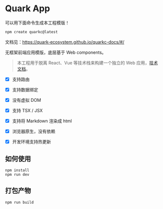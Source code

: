 # Quark App

可以用下面命令生成本工程模版！

```bash
npm create quarkc@latest
```

文档见：https://quark-ecosystem.github.io/quarkc-docs/#/


无框架前端应用模版，底层基于 Web components。

> 本工程用于脱离 React、Vue 等技术栈来构建一个独立的 Web 应用，[技术文档](https://github.com/hellof2e/quark)。

- [x] 支持路由
- [x] 支持数据绑定
- [x] 没有虚拟 DOM
- [x] 支持 TSX / JSX
- [x] 支持将 Markdown 渲染成 html
- [x] 浏览器原生，没有依赖
- [x] 开发环境支持热更新


## 如何使用

```
npm install
npm run dev
```

## 打包产物

```
npm run build
```
